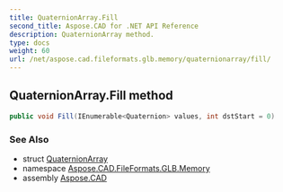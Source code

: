 ```yaml
---
title: QuaternionArray.Fill
second_title: Aspose.CAD for .NET API Reference
description: QuaternionArray method. 
type: docs
weight: 60
url: /net/aspose.cad.fileformats.glb.memory/quaternionarray/fill/
---
```

## QuaternionArray.Fill method

```csharp
public void Fill(IEnumerable<Quaternion> values, int dstStart = 0)
```

### See Also

* struct [QuaternionArray](../)
* namespace [Aspose.CAD.FileFormats.GLB.Memory](../../quaternionarray/)
* assembly [Aspose.CAD](../../../)


